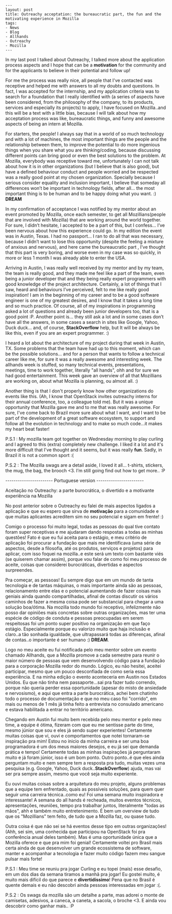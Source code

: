 ```
---
layout: post
title: Outreachy acceptation: the bureaucratic part, the fun and the motivating experience in Mozilla
tags:
- News
- Blog
- Allhands
- Outreachy
- Mozilla
---
```

In my last post I talked about Outreachy, I talked more about the application process aspects and I hope that can be a **motivation** for the community and for the applicants to believe in their potential and follow up! 

For me the process was really nice, all people that I've contacted was receptive and helped me with answers to all my doubts and questions. In fact, I was accepted for the internship, and my application criteria was to search for a foundation that I really identified with (a series of aspects have been considered, from the philosophy of the company, to its products, services and especially its projects) to apply, I have focused on Mozilla..and this will be a text with a little bias, because I will talk about how my acceptation process was like, bureaucratic things, and funny and awesome aspects of being an intern at Mozilla.

 For starters, the people! I always say that in a world of so much technology and with a lot of machines, the most important things are the people and the relationship between them, to improve the potential to do more ingenious things when you share what you are thinking/coding, because discussing different points can bring good or even the best solutions to the problem. At Mozilla, everybody was receptive toward me, unfortunately I can not talk about how it is in other organizations (but I believe that is also good), but have a defined behaviour conduct and people worried and be respected was a really good point at my chosen organization. Specially because I serious consider equality and inclusion important, I believe that someday all differences won’t be important in technology fields, after all… the most important thing is to be human and to be happy doing what you want. :) **DREAM**

 In my confirmation of acceptance I was notified by my mentor about an event promoted by Mozilla, once each semester, to get all Mozillians(people that are involved with Mozilla) that are working around the world together. For sure, I didn’t hesitate, I accepted to be a part of this, but I confess… I’ve been nervous about how this experience could go.  In my edition the event was in Austin, Texas. I had no passport… I ran to do all that was necessary, because I didn’t want to lose this opportunity (despite the feeling a mixture of anxious and nervous), and here came the bureaucratic part , I’ve thought that this part is very boring, and worse even in my case was so quickly, in more or less 1 month I was already able to enter the USA.  

Arriving in Austin, I was really well received by my mentor and by my team, the team is really good, and they made me feel like a part of the team, even being a junior developer that and they being really expert programmers with good knowledge of the project architecture. Certainly, a lot of things that I saw, heard and behaviours I’ve perceived, felt to me like really good inspiration! I am in the beginning of my career and to be a good software engineer is one of my greatest desires, and I know that it takes a long time and so much practice. Of course, all of my inspirations in programming asked a lot of questions and already been junior developers too, that is a good point :P. Another point is… they still ask a lot and in some cases don’t have all the answers, in some cases a search in sites like Google, Yahoo, Duck duck… and, of course, **StackOverflow** help, but It will be always be like this, even if you are an expert programmer. :)   

 I heard a lot about the architecture of my project during that week in Austin, TX. Some problems that the team have had up to this moment, which can be the possible solutions… and for a person that wants to follow a technical career like me, for sure it was a really awesome and interesting week. The allhands week is stuffed, so many technical events, presentations, meetings, time to work together, literally "all hands", ohh and for sure we had good entertainment. This week gave an overview of all that Mozillians are working on, about what Mozilla is planning, ou almost all. :) 

Another thing is that I don't properly know how other organizations do events like this. (Ah, I know that OpenStack invites outreachy interns for their annual conference, too, a colleague told me). But it was a unique opportunity that Mozilla gave me and to me that was really awesome. For sure, I've come back to Brazil more sure about what I want, and I want to be part of the development of a great software ecosystem, to support and follow all the evolution in technology and to make so much code...it makes my heart beat faster!

 P.S.1 : My mozilla team got together on Wednesday morning to play curling and I agreed to this (extra) completely new challenge. I liked it a lot and it's more difficult that I've thought and it seems, but it was really **fun**. Sadly, in Brazil it is not a common sport :(

 P.S.2 : The Mozilla swags are a detail aside, I loved it all... t-shirts, stickers, the mug, the bag, the brooch <3. I’m still going find out how to get more.. :P

----------------------- Portuguese version -----------------------

Aceitação no Outreachy: a parte burocrática, o divertido e a motivante experiência na Mozilla

No post anterior sobre o Outreachy eu falei de mais aspectos ligados a aplicação e que eu espero que sirva de **motivação** para a comunidade e que muitas aplicantes acreditem sim no seu potencial e sigam em frente! :)

Comigo o processo foi muito legal, todas as pessoas do qual tive contato foram super receptivas e me ajudaram dando respostas a todas as minhas questões! Fato é que eu fui aceita para o estágio, e meu critério de aplicação foi procurar a fundação que mais me identificava (uma série de aspectos, desde a filosofia, até os produtos, serviços e projetos) para aplicar, com isso foquei na mozilla..e este será um texto com bastante viés (se quiserem chamar assim), porque vou falar de como foi meu processo de aceite, coisas que considerei burocráticas, divertidas e aspectos surpreendes.

 Pra começar, as pessoas! Eu sempre digo que em um mundo de tanta tecnologia e de tantas máquinas, o mais importante ainda são as pessoas, relacionamento entre elas e o potencial aumentando de fazer coisas mais geniais ainda quando compartilhadas, afinal de contas discutir os vários caminhos de fazer a mesma coisa pode ser substancial para chegar a uma solução boa/ótima. Na mozilla todo mundo foi receptivo, infelizmente não posso dar opiniões mais concretas sobre outras organizações, mas ter uma espécie de código de conduta e pessoas preocupadas em serem respeitosas foi um ponto super positivo na organização em que faço estágio. Especialmente porque eu valorizo muito que haja inclusão e claro..a tão sonhada igualdade, que ultrapassará todas as diferenças, afinal de contas..o importante é ser humano :) **DREAM**.

Logo no meu aceite eu fui notificada pelo meu mentor sobre um evento chamado Allhands, que a Mozilla promove a cada semestre para reunir o maior número de pessoas que vem desenvolvendo código para a fundação para a corporação Mozilla redor do mundo. Lógico, eu não hesitei, aceitei participar, mesmo que um pouco desconfiada de como seria essa experiência. E na minha edição o evento aconteceria em Austin nos Estados Unidos. Eu que não tinha nem passaporte…sai pra fazer tudo correndo, porque não queria perder essa oportunidade (apesar do misto de ansiedade e nervosismo), e aqui que entra a parte burocrática, achei bem chatinho todo o processo de documentação e que no meu caso foi "corrido", em mais ou menos de 1 mês já tinha feito a entrevista no consulado americano e estava habilitada a entrar no território americano.

Chegando em Austin fui muito bem recebida pelo meu mentor e pelo meu time, a equipe é ótima, fizeram com que eu me sentisse parte do time, mesmo júnior que sou e eles já sendo super experientes! Certamente muitas coisas que vi, ouvi e comportamentos que notei tornaram-se inspiração pra mim! Estou no ínicio da minha carreira e ser uma boa programadora é um dos meus maiores desejos, e eu já sei que demanda prática e tempo! Certamente todas as minhas inspirações já perguntaram muito e já foram júnior, isso é um bom ponto. Outro ponto..é que eles ainda perguntam muito e nem sempre tem a resposta pra tudo, muitas vezes uma pesquisa (e.g. Google, Yahoo, Duck duck..**StackOverflow**) ajuda, mas vai ser pra sempre assim, mesmo que você seja muito experiente.

Eu ouvi muitas coisas sobre a arquitetura do meu projeto, alguns problemas que a equipe tem enfrentado, quais as possíveis soluções, para quem quer seguir uma carreira técnica..como eu! Foi uma semana muito inspiradora e interessante! A semana do all hands é recheada, muitos eventos técnicos, apresentações, reuniões, tempo pra trabalhar juntos, literalmente "todas as mãos", ahh e também muito entretenimento. É bem um overview de tudo que os "Mozillians" tem feito, de tudo que a Mozilla faz, ou quase tudo.

Outra coisa é que não sei se há eventos desse tipo em outras organizações! (Ahh, sei sim, uma conhecida que participou na OpenStack foi pra conferência anual deles também). Mas é uma oportunidade única que a Mozilla oferece e que pra mim foi genial! Certamente voltei pro Brasil mais certa ainda de que desenvolver um grande ecossistema de software, manter e acompanhar a tecnologia e fazer muito código fazem meu sangue pulsar mais forte!

P.S.1 : Meu time se reuniu pra jogar Curling e eu topei (mais) esse desafio, em um dos dias da semana tiramos a manhã pra jogar! Eu gostei muito, é muito mais difícil do que parece e **divertidíssimo**! Pena que no Brasil é quente demais e eu não descobri ainda pessoas interessadas em jogar :(. 

P.S.2 :  Os swags da mozilla são um detalhe a parte, mas adorei o monte de camisetas, adesivos, a caneca, a caneta, a sacola, o broche <3. E ainda vou descobrir como ganhar mais.. :P